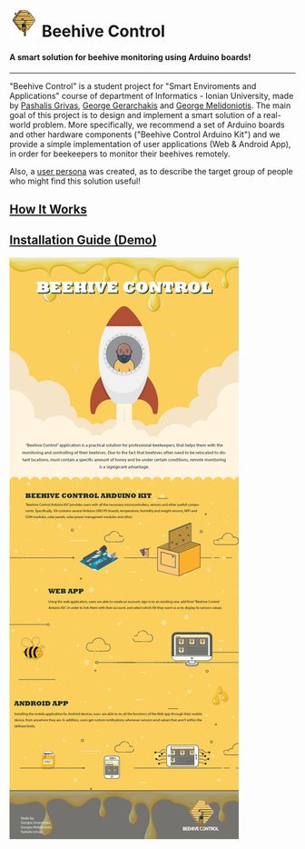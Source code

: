 # <img src="https://github.com/p17griv/beehive-control/blob/main/beehive-control-web/img/logo.png" alt="Beehive Control - Logo" width="50"/> Beehive Control
#### A smart solution for beehive monitoring using Arduino boards!

--------

"Beehive Control" is a student project for "Smart Enviroments and Applications" course of department of Informatics - Ionian University, made by [Pashalis Grivas](https://github.com/p17griv), [George Gerarchakis](https://github.com/p17gera) and [George Melidoniotis](https://github.com/p17meli). The main goal of this project is to design and implement a smart solution of a real-world problem. More specifically, we recommend a set of Arduino boards and other hardware components ("Beehive Control Arduino Kit") and we provide a simple implementation of user applications (Web & Android App), in order for beekeepers to monitor their beehives remotely.

Also, a [user persona](https://raw.githubusercontent.com/p17griv/beehive-control/main/imgs/user-persona.jpg?token=AKO5VY7Q7VVWZNIWUQ5WK53A3C4MS) was created, as to describe the target group of people who might find this solution useful!

## [How It Works](https://github.com/p17griv/beehive-control/wiki/How-It-Works)

## [Installation Guide (Demo)](https://github.com/p17griv/beehive-control/wiki/Installation-Guide)

![Beehive Control - Infografic](https://github.com/p17griv/beehive-control/blob/main/imgs/infographic-eng.jpg "Beehive Control - Infografic")
